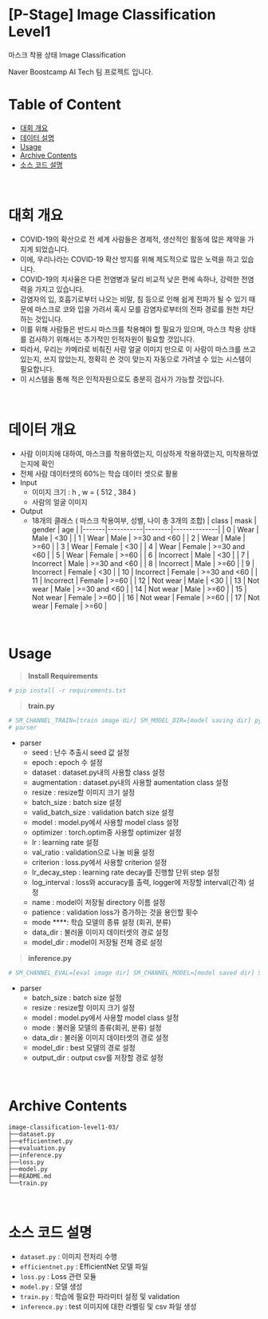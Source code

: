 [P-Stage] Image Classification Level1
==========================================
마스크 착용 상태 Image Classification

Naver Boostcamp AI Tech 팀 프로젝트 입니다.

Table of Content
==================
* [대회 개요](#Overview)
* [데이터 설명](#DataDefinition)
* [Usage](#usage)
* [Archive Contents](#Archive-Contents)
* [소스 코드 설명](#code)

<br>

대회 개요 <a name = 'Overview'></a>
===============
- COVID-19의 확산으로 전 세계 사람들은 경제적, 생산적인 활동에 많은 제약을 가지게 되었습니다.
- 이에, 우리나라는 COVID-19 확산 방지를 위해 제도적으로 많은 노력을 하고 있습니다.
- COVID-19의 치사율은 다른 전염병과 달리 비교적 낮은 편에 속하나, 강력한 전염력을 가지고 있습니다.
- 감염자의 입, 호흡기로부터 나오는 비말, 침 등으로 인해 쉽게 전파가 될 수 있기 때문에 마스크로 코와 입을 가려서 혹시 모를 감염자로부터의 전파 경로를 원천 차단하는 것입니다. 
- 이를 위해 사람들은 반드시 마스크를 착용해야 할 필요가 있으며, 마스크 착용 상태를 검사하기 위해서는 추가적인 인적자원이 필요할 것입니다.
- 따라서, 우리는 카메라로 비춰진 사람 얼굴 이미지 만으로 이 사람이 마스크를 쓰고 있는지, 쓰지 않았는지, 정확히 쓴 것이 맞는지 자동으로 가려낼 수 있는 시스템이 필요합니다. 
- 이 시스템을 통해 적은 인적자원으로도 충분히 검사가 가능할 것입니다.

<br>

데이터 개요 <a name='DataDefinition'></a>
===============
- 사람 이미지에 대하여, 마스크를 착용하였는지, 이상하게 착용하였는지, 미착용하였는지에 확인
- 전체 사람 데이터셋의 60%는 학습 데이터 셋으로 활용
- Input
    - 이미지 크기 : h , w = ( 512 , 384 )
    - 사람의 얼굴 이미지
- Output
    - 18개의 클래스 ( 마스크 착용여부, 성별, 나이 총 3개의 조합)
        | class | mask      | gender | age          |
        |-------|-----------|--------|--------------|
        | 0     | Wear      | Male   | <30          |
        | 1     | Wear      | Male   | >=30 and <60 |
        | 2     | Wear      | Male   | >=60         |
        | 3     | Wear      | Female | <30          |
        | 4     | Wear      | Female | >=30 and <60 |
        | 5     | Wear      | Female | >=60         |
        | 6     | Incorrect | Male   | <30          |
        | 7     | Incorrect | Male   | >=30 and <60 |
        | 8     | Incorrect | Male   | >=60         |
        | 9     | Incorrect | Female | <30          |
        | 10    | Incorrect | Female | >=30 and <60 |
        | 11    | Incorrect | Female | >=60         |
        | 12    | Not wear  | Male   | <30          |
        | 13    | Not wear  | Male   | >=30 and <60 |
        | 14    | Not wear  | Male   | >=60         |
        | 15    | Not wear  | Female | >=60         |
        | 16    | Not wear  | Female | >=60         |
        | 17    | Not wear  | Female | >=60         |

<br>

Usage
=====

>**Install Requirements**

```bash
# pip install -r requirements.txt
```

>**train.py**
```bash
# SM_CHANNEL_TRAIN=[train image dir] SM_MODEL_DIR=[model saving dir] python train.py [parser]
# parser
```
- parser
    - seed : 난수 추출시 seed 값 설정
    - epoch : epoch 수 설정
    - dataset : dataset.py내의 사용할 class 설정
    - augmentation : dataset.py내의 사용할 aumentation class 설정
    - resize : resize할 이미지 크기 설정
    - batch_size : batch size 설정
    - valid_batch_size : validation batch size 설정
    - model : model.py에서 사용할 model class 설정
    - optimizer : torch.optim중 사용할 optimizer 설정
    - lr : learning rate 설정
    - val_ratio : validation으로 나눌 비율 설정
    - criterion : loss.py에서 사용할 criterion 설정
    - lr_decay_step : learning rate decay를 진행할 단위 step 설정
    - log_interval : loss와 accuracy를 출력, logger에 저장할 interval(간격) 설정
    - name : model이 저장될 directory 이름 설정
    - patience : validation loss가 증가하는 것을 용인할 횟수
    - mode ****: 학습 모델의 종류 설정 (회귀, 분류)
    - data_dir : 불러올 이미지 데이터셋의 경로 설정
    - model_dir : model이 저장될 전체 경로 설정


>**inference.py**
```bash
# SM_CHANNEL_EVAL=[eval image dir] SM_CHANNEL_MODEL=[model saved dir] SM_OUTPUT_DATA_DIR=[inference output dir] python inference.py [parser]
```
- parser
    - batch_size : batch size 설정
    - resize : resize할 이미지 크기 설정
    - model : model.py에서 사용할 model class 설정
    - mode : 불러올 모델의 종류(회귀, 분류) 설정
    - data_dir : 불러올 이미지 데이터셋의 경로 설정
    - model_dir : best 모델의 경로 설정
    - output_dir : output csv를 저장할 경로 설정

<br>

Archive Contents<a name='Archive-Contents'></a>
===============
```
image-classification-level1-03/
├──dataset.py
├──efficientnet.py
├──evaluation.py
├──inference.py
├──loss.py
├──model.py
├──README.md
└──train.py
```

<br>

소스 코드 설명 <a name = 'Code'></a>
======
- `dataset.py` : 이미지 전처리 수행
- `efficientnet.py` : EfficientNet 모델 파일
- `loss.py` : Loss 관련 모듈
- `model.py` : 모델 생성
- `train.py` : 학습에 필요한 파라미터 설정 및 validation
- `inference.py` : test 이미지에 대한 라벨링 및 csv 파일 생성

<!-- 
<br></br>
##  문제정의 및 해결방법 <a name = 'Solution'></a>
- 해당 대회에 대한 문제를 어떻게 정의하고, 어떻게 풀어갔는지, 최종적으로는 어떤 솔루션을 사용하였는지에 대해서는 각자의 wrap up report에서 기술하고 있습니다. 
    - [wrapup report](https://docs.google.com/document/d/1DRyilPNVsjNzxif05JKpSIUnwOjDEZjkJKhnANbj094/edit)    

- 위 report에는 대회를 참가한 후, 개인의 회고도 포함되어있습니다.  -->

